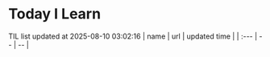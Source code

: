 # Today I Learn 
TIL list updated at 2025-08-10 03:02:16
| name | url | updated time |
| :--- | -- | -- |
